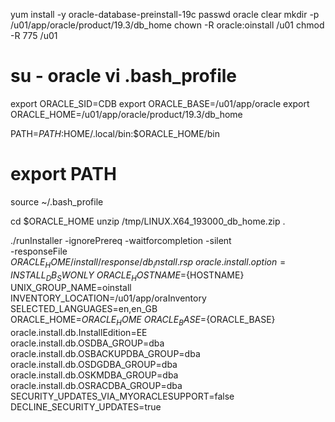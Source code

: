 yum install -y oracle-database-preinstall-19c
passwd oracle
clear
mkdir -p /u01/app/oracle/product/19.3/db_home
chown -R oracle:oinstall /u01
chmod -R 775 /u01

su - oracle
vi .bash_profile
=================
export ORACLE_SID=CDB
export ORACLE_BASE=/u01/app/oracle
export ORACLE_HOME=/u01/app/oracle/product/19.3/db_home

PATH=$PATH:$HOME/.local/bin:$ORACLE_HOME/bin

export PATH
=======================
source ~/.bash_profile

cd $ORACLE_HOME
unzip  /tmp/LINUX.X64_193000_db_home.zip .

./runInstaller -ignorePrereq -waitforcompletion -silent      \
-responseFile ${ORACLE_HOME}/install/response/db_install.rsp \
oracle.install.option=INSTALL_DB_SWONLY                      \
ORACLE_HOSTNAME=${HOSTNAME}                                  \
UNIX_GROUP_NAME=oinstall                                     \
INVENTORY_LOCATION=/u01/app/oraInventory                     \
SELECTED_LANGUAGES=en,en_GB                                  \
ORACLE_HOME=${ORACLE_HOME}                                   \
ORACLE_BASE=${ORACLE_BASE}                                   \
oracle.install.db.InstallEdition=EE                          \
oracle.install.db.OSDBA_GROUP=dba                            \
oracle.install.db.OSBACKUPDBA_GROUP=dba                      \
oracle.install.db.OSDGDBA_GROUP=dba                          \
oracle.install.db.OSKMDBA_GROUP=dba                          \
oracle.install.db.OSRACDBA_GROUP=dba                         \
SECURITY_UPDATES_VIA_MYORACLESUPPORT=false                   \
DECLINE_SECURITY_UPDATES=true









